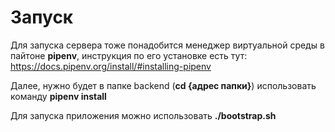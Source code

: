 # Запуск

Для запуска сервера тоже понадобится менеджер виртуальной среды в пайтоне **pipenv**, инструкция по его установке есть тут: https://docs.pipenv.org/install/#installing-pipenv

Далее, нужно будет в папке backend (**cd {адрес папки}**) использовать команду **pipenv install**

Для запуска приложения можно использовать **./bootstrap.sh**
